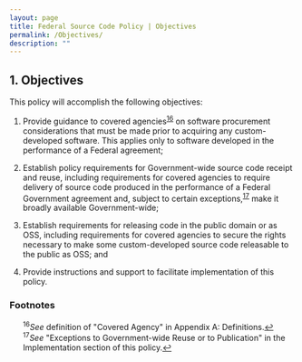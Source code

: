 ```yaml
---
layout: page
title: Federal Source Code Policy | Objectives
permalink: /Objectives/
description: ""
---
```


## 1. Objectives

This policy will accomplish the following objectives:

1. Provide guidance to covered agencies<sup id="fnr16"><a href="#fn16">16</a></sup> on software procurement considerations that must be made prior to acquiring any custom-developed software. This applies only to software developed in the performance of a Federal agreement;

2. Establish policy requirements for Government-wide source code receipt and reuse, including requirements for covered agencies to require delivery of source code produced in the performance of a Federal Government agreement and, subject to certain exceptions,<sup id="fnr17"><a href="#fn17">17</a></sup> make it broadly available Government-wide;

3. Establish requirements for releasing code in the public domain or as OSS, including requirements for covered agencies to secure the rights necessary to make some custom-developed source code releasable to the public as OSS; and

4. Provide instructions and support to facilitate implementation of this policy.

### Footnotes

<ul style="list-style-type:none">

<li id="fn16"><sup>16</sup><em>See</em> definition of "Covered Agency" in Appendix A: Definitions.<a href="#fnr16">&#8617;</a></li>
<li id="fn17"><sup>17</sup><em>See</em> "Exceptions to Government-wide Reuse or to Publication" in the Implementation section of this policy.<a href="#fnr17">&#8617;</a></li>

</ul>
